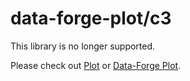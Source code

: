 # data-forge-plot/c3

This library is no longer supported.

Please check out [Plot](https://www.npmjs.com/package/plot) or [Data-Forge Plot](https://www.npmjs.com/package/data-forge-plot).

